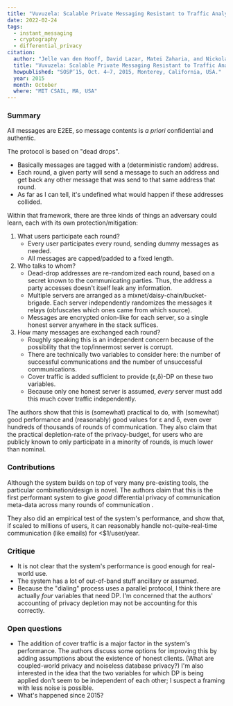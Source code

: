 ```yaml
---
title: "Vuvuzela: Scalable Private Messaging Resistant to Traffic Analysis"
date: 2022-02-24
tags:
  - instant_messaging
  - cryptography
  - differential_privacy
citation:
  author: "Jelle van den Hooff, David Lazar, Matei Zaharia, and Nickolai Zeldovich"
  title: "Vuvuzela: Scalable Private Messaging Resistant to Traffic Analysis"
  howpublished: "SOSP’15, Oct. 4–7, 2015, Monterey, California, USA."
  year: 2015
  month: October
  where: "MIT CSAIL, MA, USA"
---
```



### Summary

All messages are E2EE, so message contents is _a priori_ confidential and authentic.

The protocol is based on "dead drops".

- Basically messages are tagged with a (deterministic random) address.
- Each round, a given party will send a message to such an address and get back any other message
  that was send to that same address that round.
- As far as I can tell, it's undefined what would happen if these addresses collided.

Within that framework, there are three kinds of things an adversary could learn, each with its own protection/mitigation:

1. What users participate each round?
   - Every user participates every round, sending dummy messages as needed.
   - All messages are capped/padded to a fixed length. 
2. Who talks to whom?
   - Dead-drop addresses are re-randomized each round, based on a secret known to the communicating parties.
   Thus, the address a party accesses doesn't itself leak any information.
   - Multiple servers are arranged as a mixnet/daisy-chain/bucket-brigade.
   Each server independently randomizes the messages it relays
   (obfuscates which ones came from which source).
   - Messages are encrypted onion-like for each server, so a single honest server anywhere in the stack suffices.
3. How many messages are exchanged each round?
   - Roughly speaking this is an independent concern because of the possibility that the top/innermost server is corrupt.
   - There are technically two variables to consider here:
   the number of successful communications and the number of unsuccessful communications.
   - Cover traffic is added sufficient to provide (ε,δ)-DP on these two variables.
   - Because only one honest server is assumed, _every_ server must add this much cover traffic independently.

The authors show that this is (somewhat) practical to do, with (somewhat) good performance
and (reasonably) good values for ε and δ, even over hundreds of thousands of rounds of communication.
They also claim that the practical depletion-rate of the privacy-budget,
for users who are publicly known to only participate in a minority of rounds, is much lower than nominal. 


### Contributions

Although the system builds on top of very many pre-existing tools, the particular combination/design is novel.
The authors claim that this is the first performant system to give _good_ differential privacy of communication meta-data
across many rounds of communication .

They also did an empirical test of the system's performance, and show that, if scaled to millions of users,
it can reasonably handle not-quite-real-time communication (like emails) for \<$1/user/year. 


### Critique

- It is not clear that the system's performance is good enough for real-world use. 
- The system has a lot of out-of-band stuff ancillary or assumed. 
- Because the "dialing" process uses a parallel protocol, I think there are actually _four_ variables that need DP.
  I'm concerned that the authors' accounting of privacy depletion may not be accounting for this correctly.


### Open questions

- The addition of cover traffic is a major factor in the system's performance. 
  The authors discuss some options for improving this by adding assumptions about the existence of honest clients.
  (What are coupled-world privacy and noiseless database privacy?)
  I'm also interested in the idea that the two variables for which DP is being applied
  don't seem to be independent of each other; I suspect a framing with less noise is possible.
- What's happened since 2015?


